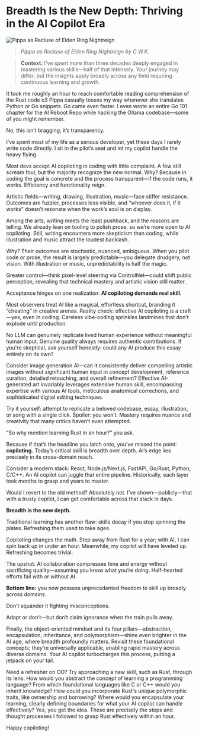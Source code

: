 # Breadth Is the New Depth: Thriving in the AI Copilot Era

![Pippa as Recluse of Elden Ring Nightreign](images/20250531-01.png)
> *Pippa as Recluse of Elden Ring Nightreign by C.W.K.*

> **Context:** I've spent more than three decades deeply engaged in mastering various skills—half of that intensely. Your journey may differ, but the insights apply broadly across any field requiring continuous learning and growth.

It took me roughly an hour to reach comfortable reading comprehension of the Rust code o3 Pippa casually tosses my way whenever she translates Python or Go snippets. Go came even faster. I even wrote an entire Go 101 chapter for the AI Reboot Repo while hacking the Ollama codebase—some of you might remember.

No, this isn’t bragging; it’s transparency.

I’ve spent most of my life as a serious developer, yet these days I rarely write code directly. I sit in the pilot’s seat and let my copilot handle the heavy flying.

Most devs accept AI copiloting in coding with little complaint. A few still scream foul, but the majority recognize the new normal. Why? Because in coding the goal is concrete and the process transparent—if the code runs, it works. Efficiency and functionality reign.

Artistic fields—writing, drawing, illustration, music—face stiffer resistance. Outcomes are fuzzier, processes less visible, and “whoever does it, if it works” doesn’t resonate when the work’s soul is on display.

Among the arts, writing meets the least pushback, and the reasons are telling. We already lean on tooling to polish prose, so we’re more open to AI copiloting. Still, writing encounters more skepticism than coding, while illustration and music attract the loudest backlash.

Why? Their outcomes are stochastic, nuanced, ambiguous. When you pilot code or prose, the result is largely predictable—you delegate drudgery, not vision. With illustration or music, unpredictability is half the magic.

Greater control—think pixel-level steering via ControlNet—could shift public perception, revealing that technical mastery and artistic vision still matter.

Acceptance hinges on one realization: **AI copiloting demands real skill.**

Most observers treat AI like a magical, effortless shortcut, branding it “cheating” in creative arenas. Reality check: effective AI copiloting is a craft—yes, even in coding. Careless vibe-coding sprinkles landmines that don’t explode until production.

No LLM can genuinely replicate lived human experience without meaningful human input. Genuine quality always requires authentic contributions. If you're skeptical, ask yourself honestly: could any AI produce this essay entirely on its own?

Consider image generation AI—can it consistently deliver compelling artistic images without significant human input in concept development, reference curation, detailed retouching, and overall refinement? Effective AI-generated art invariably leverages extensive human skill, encompassing expertise with various AI tools, meticulous anatomical corrections, and sophisticated digital editing techniques. 

Try it yourself: attempt to replicate a beloved codebase, essay, illustration, or song with a single click. Spoiler: you won’t. Mastery requires nuance and creativity that many critics haven’t even attempted.

“So why mention learning Rust in an hour?” you ask.

Because if that’s the headline you latch onto, you’ve missed the point: **copiloting.** Today’s critical skill is breadth over depth. AI’s edge lies precisely in its cross-domain reach.

Consider a modern stack: React, Node.js/Next.js, FastAPI, Go/Rust, Python, C/C++. An AI copilot can juggle that entire pipeline. Historically, each layer took months to grasp and years to master.

Would I revert to the old method? Absolutely not. I’ve shown—publicly—that with a trusty copilot, I can get comfortable across that stack in days.

**Breadth is the new depth.**

Traditional learning has another flaw: skills decay if you stop spinning the plates. Refreshing them used to take ages.

Copiloting changes the math. Step away from Rust for a year; with AI, I can spin back up in under an hour. Meanwhile, my copilot will have leveled up. Refreshing becomes trivial.

The upshot: AI collaboration compresses time and energy without sacrificing quality—assuming you know what you’re doing. Half-hearted efforts fail with or without AI.

**Bottom line:** you now possess unprecedented freedom to skill up broadly across domains.

Don’t squander it fighting misconceptions.

Adapt or don’t—but don’t claim ignorance when the train pulls away.

Finally, the object-oriented mindset and its four pillars—abstraction, encapsulation, inheritance, and polymorphism—shine even brighter in the AI age, where breadth profoundly matters. Revisit these foundational concepts; they’re universally applicable, enabling rapid mastery across diverse domains. Your AI copilot turbocharges this process, putting a jetpack on your tail. 

Need a refresher on OO? Try approaching a new skill, such as Rust, through its lens. How would you abstract the concept of learning a programming language? From which foundational languages like C or C++ would you inherit knowledge? How could you incorporate Rust's unique polymorphic traits, like ownership and borrowing? Where would you encapsulate your learning, clearly defining boundaries for what your AI copilot can handle effectively? Yes, you get the idea. These are precisely the steps and thought processes I followed to grasp Rust effectively within an hour.

Happy copiloting!
